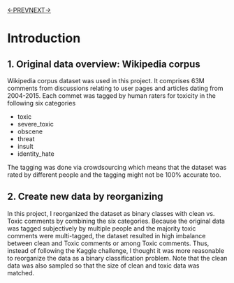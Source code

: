 [<-PREV](toxiccomment.md)[NEXT->](toxiccomment-part1.md)

# Introduction

## 1. Original data overview: Wikipedia corpus

Wikipedia corpus dataset was used in this project. It comprises 63M comments from discussions relating to user pages and articles dating from 2004-2015. 
Each commet was tagged by human raters for toxicity in the following six categories

- toxic
- severe_toxic
- obscene
- threat
- insult
- identity_hate

The tagging was done via crowdsourcing which means that the dataset was rated by different people and the tagging might not be 100% accurate too.

## 2. Create new data by reorganizing
In this project, I reorganized the dataset as binary classes with clean vs. Toxic comments by combining the six categories.
Because the original data was tagged subjectively by multiple people and the majority toxic comments were multi-tagged, the dataset resulted in high imbalance between clean and Toxic comments or among Toxic comments. Thus, instead of following the Kaggle challenge, I thought it was more reasonable to reorganize the data as a binary classification problem. Note that the clean data was also sampled so that the size of clean and toxic data was matched. 

